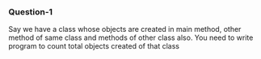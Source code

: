 ### **Question-1**

Say we have a class whose objects are created in main method, other method of same class and methods of other class also. You need to write program to count total objects created of that class